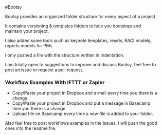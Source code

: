 #Bootsy

Bootsy provides an organized folder structure for every aspect of a project.

It contains versioning & templates folders to help you bootstrap and maintain your project.

I also added some tools such as keynote templates, resets, RACI models, reports models for PMs.

I only pushed a file with the structure written in indentation.

I am totally open to suggestions to improve and discuss Bootsy, feel free to post an issue or request a pull request. 


### Workflow Examples With IFTTT or Zapier

- Copy/Paste your project in Dropbox and e-mail every time you there is a change.
- Copy/Paste your project in Dropbox and put a message in Basecamp time you there is a change.
- Upload file on Basecamp every time a new file is added to your folder.

Also feel free to post workflows examples in the issues, I will push the good ones into the readme file.



